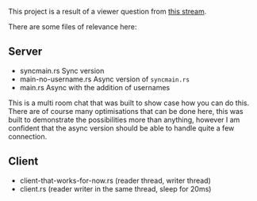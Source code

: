 This project is a result of a viewer question from [this stream](https://www.twitch.tv/videos/1833853392?t=02h57m42s).

There are some files of relevance here:

## Server
* syncmain.rs Sync version
* main-no-username.rs  Async version of `syncmain.rs`
* main.rs Async with the addition of usernames

This is a multi room chat that was built to show case how you can do this.
There are of course many optimisations that can be done here, this was built to
demonstrate the possibilities more than anything, however I am confident that
the async version should be able to handle quite a few connection.

## Client

* client-that-works-for-now.rs (reader thread, writer thread)
* client.rs (reader writer in the same thread, sleep for 20ms)
